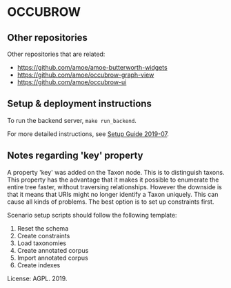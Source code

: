 # OCCUBROW

## Other repositories

Other repositories that are related:

* <https://github.com/amoe/amoe-butterworth-widgets>
* <https://github.com/amoe/occubrow-graph-view>
* <https://github.com/amoe/occubrow-ui>

## Setup & deployment instructions

To run the backend server, `make run_backend`.

For more detailed instructions, see [Setup Guide 2019-07](doc/SETUP_GUIDE_201907.md).

## Notes regarding 'key' property

A property 'key' was added on the Taxon node.  This is to distinguish taxons.
This property has the advantage that it makes it possible to enumerate the entire
tree faster, without traversing relationships.  However the downside is that
it means that URIs might no longer identify a Taxon uniquely.  This can cause
all kinds of problems.  The best option is to set up constraints first.

Scenario setup scripts should follow the following template:

1. Reset the schema
2. Create constraints
3. Load taxonomies
4. Create annotated corpus
5. Import annotated corpus
6. Create indexes

License: AGPL.  2019.
